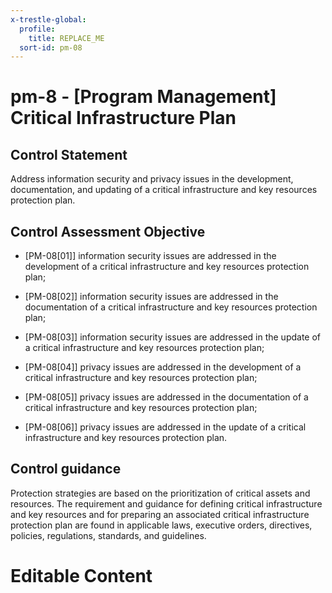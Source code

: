 ```yaml
---
x-trestle-global:
  profile:
    title: REPLACE_ME
  sort-id: pm-08
---
```


# pm-8 - \[Program Management\] Critical Infrastructure Plan

## Control Statement

Address information security and privacy issues in the development, documentation, and updating of a critical infrastructure and key resources protection plan.

## Control Assessment Objective

- \[PM-08[01]\] information security issues are addressed in the development of a critical infrastructure and key resources protection plan;

- \[PM-08[02]\] information security issues are addressed in the documentation of a critical infrastructure and key resources protection plan;

- \[PM-08[03]\] information security issues are addressed in the update of a critical infrastructure and key resources protection plan;

- \[PM-08[04]\] privacy issues are addressed in the development of a critical infrastructure and key resources protection plan;

- \[PM-08[05]\] privacy issues are addressed in the documentation of a critical infrastructure and key resources protection plan;

- \[PM-08[06]\] privacy issues are addressed in the update of a critical infrastructure and key resources protection plan.

## Control guidance

Protection strategies are based on the prioritization of critical assets and resources. The requirement and guidance for defining critical infrastructure and key resources and for preparing an associated critical infrastructure protection plan are found in applicable laws, executive orders, directives, policies, regulations, standards, and guidelines.

# Editable Content

<!-- Make additions and edits below -->
<!-- The above represents the contents of the control as received by the profile, prior to additions. -->
<!-- If the profile makes additions to the control, they will appear below. -->
<!-- The above markdown may not be edited but you may edit the content below, and/or introduce new additions to be made by the profile. -->
<!-- If there is a yaml header at the top, parameter values may be edited. Use --set-parameters to incorporate the changes during assembly. -->
<!-- The content here will then replace what is in the profile for this control, after running profile-assemble. -->
<!-- The current profile has no added parts for this control, but you may add new ones here. -->
<!-- Each addition must have a heading either of the form ## Control my_addition_name -->
<!-- or ## Part a. (where the a. refers to one of the control statement labels.) -->
<!-- "## Control" parts are new parts added after the statement part. -->
<!-- "## Part" parts are new parts added into the top-level statement part with that label. -->
<!-- Subparts may be added with nested hash levels of the form ### My Subpart Name -->
<!-- underneath the parent ## Control or ## Part being added -->
<!-- See https://ibm.github.io/compliance-trestle/tutorials/ssp_profile_catalog_authoring/ssp_profile_catalog_authoring for guidance. -->
